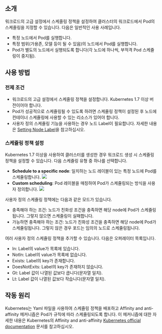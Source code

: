 ## 소개

워크로드의 고급 설정에서 스케줄링 정책을 설정하여 클러스터의 워크로드에서 Pod의 스케줄링을 지정할 수 있습니다. 다음은 일반적인 사용 사례입니다.
- 특정 노드에서 Pod를 실행합니다.
- 특정 범위(가용존, 모델 등이 될 수 있음)의 노드에서 Pod를 실행합니다.
- Pod가 별도의 노드에서 실행되도록 합니다(각 노드에 하나씩, 부적격 Pod 스케쥴링이 중지됨).

## 사용 방법

### 전제 조건

- 워크로드의 고급 설정에서 스케줄링 정책을 설정합니다. Kubernetes 1.7 이상 버전이어야 합니다.
- Pod가 성공적으로 스케쥴링될 수 있도록 하려면 스케쥴링 정책이 설정된 후 노드에 컨테이너 스케쥴링에 사용할 수 있는 리소스가 있어야 합니다.
- 사용자 정의 스케쥴링 기능을 사용하는 경우 노드 Label이 필요합니다. 자세한 내용은 [Setting Node Label](https://intl.cloud.tencent.com/document/product/457/30657)을 참고하십시오.

### 스케쥴링 정책 설정

Kubernetes 1.7 이상을 사용하여 클러스터를 생성한 경우 워크로드 생성 시 스케쥴링 정책을 설정할 수 있습니다.
다음 스케쥴링 유형 중 하나를 선택합니다.

- **Schedule to a specific node**: 일치하는 노드 레이블이 있는 특정 노드에 Pod를 스케쥴링합니다.
![](https://main.qcloudimg.com/raw/d999b561e17200605ed662f9fb427b33.png)
- **Custom scheduling**: Pod 레이블을 매칭하여 Pod가 스케쥴링되는 방식을 사용자 정의합니다.
![](https://main.qcloudimg.com/raw/8dc1bb38e4b982de9124eb0f9188359d.png)

사용자 정의 스케쥴링 정책에는 다음과 같은 모드가 있습니다.
- 충족해야 하는 조건: 노드가 친화성 조건을 충족하면 해당 node에 Pod가 스케쥴링됩니다. 그렇지 않으면 스케줄링이 실패합니다.
- 가능하면 충족해야 하는 조건: 노드가 친화성 조건을 충족하면 해당 node에 Pod가 스케쥴링됩니다. 그렇지 않은 경우 포드는 임의의 노드로 스케쥴링됩니다.

여러 사용자 정의 스케쥴링 정책을 추가할 수 있습니다. 다음은 오퍼레이터 목록입니다.
- In: Label의 value가 목록에 있습니다.
- NotIn: Label의 value가 목록에 없습니다.
- Exists: Label의 key가 존재합니다.
- DoesNotExits: Label의 key가 존재하지 않습니다.
- Gt: Label 값이 나열된 값보다 큽니다(문자열 일치).
- Lt: Label 값이 나열된 값보다 작습니다(문자열 일치).

## 작동 원리

Kubernetes는 Yaml 파일을 사용하여 스케쥴링 정책을 배포하고 Affinity and anti-affinity 메커니즘은 Pod가 규칙에 따라 스케쥴링되도록 합니다. 이 메커니즘에 대한 자세한 내용은 Kubernetes의 Affinity and anti-affinity [Kubernetes official documentation](https://kubernetes.io/docs/concepts/scheduling-eviction/assign-pod-node/#affinity-and-anti-affinity) 문서를 참고하십시오.



